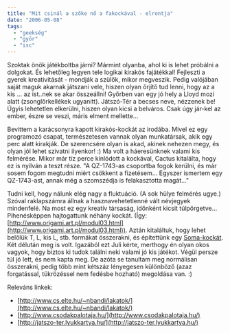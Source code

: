 ```yaml
---
title: "Mit csinál a szőke nő a fakockával - elrontja"
date: "2006-05-08"
tags: 
  - "geekség"
  - "győr"
  - "isc"
---
```


Szoktak önök játékboltba járni? Mármint olyanba, ahol ki is lehet próbálni a dolgokat. És lehetőleg legyen tele logikai kirakós fajátékkal! Fejleszti a gyerek kreativitását - mondják a szülők, mikor megveszik. Pedig valójában saját maguk akarnak játszani vele, hiszen olyan őrjítő tud lenni, hogy az a kis ... az ist..nek se akar összeállni! Győrben van egy jó hely a Lloyd mozi alatt (zsonglőrkellékek ugyanitt). Játszó-Tér a becses neve, nézzenek be! Úgyis lehetetlen elkerülni, hiszen olyan kicsi a belváros. Csak úgy jár-kel az ember, észre se veszi, máris elment mellette...

Bevittem a karácsonyra kapott kirakós-kockát az irodába. Mivel ez egy programozó csapat, természetesen vannak olyan munkatársak, akik egy perc alatt kirakják. De szerencsére olyan is akad, akinek nehezen megy, és olyan jól lehet szivatni ilyenkor! :) Ma volt a háeresünknek valami kis felmérése. Mikor már tíz perce kínlódott a kockával, Cactus kitalálta, hogy ez is nyilván a teszt része. "A QZ-1743-as csoportba fogok kerülni, és már sosem fogom megtudni miért csökkent a fizetésem... Egyszer ismertem egy QZ-1743-ast, annak még a szomszédja is felakasztotta magát..."

Tudni kell, hogy nálunk elég nagy a fluktuáció. (A sok hülye felmérés ugye.) Szóval raklapszámra állnak a hasznavehetetlenné vált névjegyek mindenfelé. Na most ez egy kreatív társaság, időnként kicsit túlpörgetve... Pihenésképpen hajtogattunk néhány kockát. (Így: [http://www.origami.art.pl/modul03.html](http://www.origami.art.pl/modul03.html)). Aztán kitaláltuk, hogy lehet belőlük T, L, kis L, stb. formákat összerakni, és építettünk egy [Soma-kockát](http://users.ids.net/~salberg/soma/Soma.html). Két délután meg is volt. Igazából ezt Juli kérte, merthogy én olyan okos vagyok, hogy biztos ki tudok találni neki valami jó kis játékot. Végül persze túl jó lett, és nem kapta meg. De azóta se tanultam meg normálisan összerakni, pedig több mint kétszáz lényegesen különböző (azaz forgatással, tükrözéssel nem fedésbe hozható) megoldása van. :)

Releváns linkek:

- [http://www.cs.elte.hu/~nbandi/lakatok/](http://www.cs.elte.hu/~nbandi/lakatok/)
- [http://www.csodakpalotaja.hu/](http://www.csodakpalotaja.hu/)
- [http://jatszo-ter.lyukkartya.hu/](http://jatszo-ter.lyukkartya.hu/)

